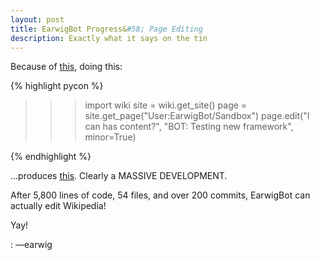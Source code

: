 ```yaml
---
layout: post
title: EarwigBot Progress&#58; Page Editing
description: Exactly what it says on the tin
---
```


Because of [this](http://git.io/Nw-rLQ), doing this:

{% highlight pycon %}

>>> import wiki
>>> site = wiki.get_site()
>>> page = site.get_page("User:EarwigBot/Sandbox")
>>> page.edit("I can has content?", "BOT: Testing new framework", minor=True)
>>>

{% endhighlight %}

...produces
[this](//en.wikipedia.org/w/index.php?title=User%3AEarwigBot%2FSandbox&diff=prev&oldid=446401978).
Clearly a MASSIVE DEVELOPMENT.

After 5,800 lines of code, 54 files, and over 200 commits, EarwigBot can
actually edit Wikipedia!

Yay!

: &mdash;earwig
